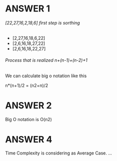 # ANSWER 1

###### [22,27,16,2,18,6] first step is sorthing

* [2,27,16,18,6,22] <br>
* [2,6,16,18,27,22] <br>
* [2,6,16,18,22,27]

###### Process that is realized n+(n-1)+(n-2)+1

We can calculate big o notation like this 

n*(n+1)/2 = (n2+n)/2

# ANSWER 2

Big O notation is O(n2)

# ANSWER 4

Time Complexity is considering as Average Case. ...



